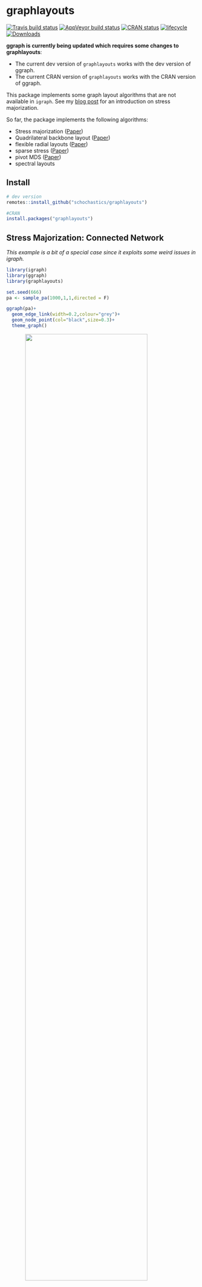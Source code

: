 
<!-- README.md is generated from README.Rmd. Please edit that file -->

# graphlayouts

[![Travis build
status](https://api.travis-ci.org/schochastics/graphlayouts.svg?branch=master)](https://travis-ci.org/schochastics/graphlayouts)
[![AppVeyor build
status](https://ci.appveyor.com/api/projects/status/github/schochastics/smglr?branch=master&svg=true)](https://ci.appveyor.com/project/schochastics/smglr)
[![CRAN
status](https://www.r-pkg.org/badges/version/graphlayouts)](https://cran.r-project.org/package=graphlayouts)
[![lifecycle](https://img.shields.io/badge/lifecycle-maturing-blue.svg)](https://www.tidyverse.org/lifecycle/#maturing)
[![Downloads](https://cranlogs.r-pkg.org/badges/graphlayouts)](https://CRAN.R-project.org/package=graphlayouts)

**ggraph is currently being updated which requires some changes to
graphlayouts**:

  - The current dev version of `graphlayouts` works with the dev version
    of ggraph.  
  - The current CRAN version of `graphlayouts` works with the CRAN
    version of ggraph.

This package implements some graph layout algorithms that are not
available in `igraph`. See my [blog
post](http://blog.schochastics.net/post/stress-based-graph-layouts/) for
an introduction on stress majorization.

So far, the package implements the following algorithms:

  - Stress majorization
    ([Paper](https://graphviz.gitlab.io/_pages/Documentation/GKN04.pdf))
  - Quadrilateral backbone layout
    ([Paper](http://jgaa.info/accepted/2015/NocajOrtmannBrandes2015.19.2.pdf))
  - flexible radial layouts
    ([Paper](http://jgaa.info/accepted/2011/BrandesPich2011.15.1.pdf))
  - sparse stress ([Paper](https://arxiv.org/abs/1608.08909))
  - pivot MDS
    ([Paper](https://kops.uni-konstanz.de/bitstream/handle/123456789/5741/bp_empmdsld_06.pdf?sequence=1&isAllowed=y))
  - spectral layouts

## Install

``` r
# dev version
remotes::install_github("schochastics/graphlayouts")

#CRAN
install.packages("graphlayouts")
```

## Stress Majorization: Connected Network

*This example is a bit of a special case since it exploits some weird
issues in igraph.*

``` r
library(igraph)   
library(ggraph)   
library(graphlayouts)

set.seed(666)
pa <- sample_pa(1000,1,1,directed = F)

ggraph(pa)+
  geom_edge_link(width=0.2,colour="grey")+
  geom_node_point(col="black",size=0.3)+
  theme_graph()
```

<img src="man/figures/README-example-1.png" width="80%" style="display: block; margin: auto;" />

``` r

ggraph(pa,layout="stress")+
  geom_edge_link(width=0.2,colour="grey")+
  geom_node_point(col="black",size=0.3)+
  theme_graph()
```

<img src="man/figures/README-example-2.png" width="80%" style="display: block; margin: auto;" />

## Stress Majorization: Unconnected Network

Stress majorization also works for networks with several components. It
relies on a bin packing algorithm to efficiently put the components in a
rectangle, rather than a circle.

``` r
set.seed(666)
g <- disjoint_union(
  sample_pa(10,directed = F),
  sample_pa(20,directed = F),
  sample_pa(30,directed = F),
  sample_pa(40,directed = F),
  sample_pa(50,directed = F),
  sample_pa(60,directed = F),
  sample_pa(80,directed = F)
)

ggraph(g) +
  geom_edge_link() +
  geom_node_point() +
  theme_graph()
```

<img src="man/figures/README-example_un-1.png" width="80%" style="display: block; margin: auto;" />

``` r

ggraph(g, layout="stress",bbox = 40) +
  geom_edge_link() +
  geom_node_point() +
  theme_graph()
```

<img src="man/figures/README-example_un-2.png" width="80%" style="display: block; margin: auto;" />

## Backbone Layout

Backbone layouts are helpful for drawing hairballs.

``` r
set.seed(665)
#create network with a group structure
g <- sample_islands(9,40,0.4,15)
g <- simplify(g)
V(g)$grp <- as.character(rep(1:9,each=40))

ggraph(g,layout="stress")+
  geom_edge_link(colour=rgb(0,0,0,0.5),width=0.1)+
  geom_node_point(aes(col=grp))+
  scale_color_brewer(palette = "Set1")+
  theme_graph()+
  theme(legend.position = "none")
```

<img src="man/figures/README-hairball-1.png" width="80%" style="display: block; margin: auto;" />

The backbone layout helps to uncover potential group structures based on
edge embeddedness and puts more emphasis on this structure in the
layout.

``` r
bb <- layout_as_backbone(g,keep=0.4)
E(g)$col <- F
E(g)$col[bb$backbone] <- T

ggraph(g,layout="manual",x=bb$xy[,1],y=bb$xy[,2])+
  geom_edge_link(aes(col=col),width=0.1)+
  geom_node_point(aes(col=grp))+
  scale_color_brewer(palette = "Set1")+
  scale_edge_color_manual(values=c(rgb(0,0,0,0.3),rgb(0,0,0,1)))+
  theme_graph()+
  theme(legend.position = "none")
```

<img src="man/figures/README-backbone-1.png" width="80%" style="display: block; margin: auto;" />

## Radial Layout with Focal Node

The function `layout_with_focus` creates a radial layout around a focal
node. All nodes with the same distance from the focal node are on the
same circle.

``` r
library(igraphdata)
library(patchwork)
data("karate")

p1 <- ggraph(karate,layout = "focus",v = 1) +
  draw_circle(use = "focus",max.circle = 3)+
  geom_edge_link(edge_color="black",edge_width=0.3)+
  geom_node_point(aes(fill=as.factor(Faction)),size=2,shape=21)+
  scale_fill_manual(values=c("#8B2323", "#EEAD0E"))+
  theme_graph()+
  theme(legend.position = "none")+
  coord_fixed()+
  labs(title= "Focus on Mr. Hi")

p2 <- ggraph(karate,layout = "focus",v = 34) +
  draw_circle(use = "focus",max.circle = 4)+
  geom_edge_link(edge_color="black",edge_width=0.3)+
  geom_node_point(aes(fill=as.factor(Faction)),size=2,shape=21)+
  scale_fill_manual(values=c("#8B2323", "#EEAD0E"))+
  theme_graph()+
  theme(legend.position = "none")+
  coord_fixed()+
  labs(title= "Focus on John A.")

p1+p2
```

<img src="man/figures/README-flex_focus-1.png" width="80%" style="display: block; margin: auto;" />

## Radial Centrality Layout

The function `layout_with_centrality` creates a radial layout around the
node with the highest centrality value. The further outside a node is,
the more peripheral it is.

``` r

bc <- betweenness(karate)
p1 <- ggraph(karate,layout = "centrality", cent = bc, tseq = seq(0,1,0.15)) +
  draw_circle(use = "cent") +
  annotate_circle(bc,format="",pos="bottom") +
  geom_edge_link(edge_color="black",edge_width=0.3)+
  geom_node_point(aes(fill=as.factor(Faction)),size=2,shape=21)+
  scale_fill_manual(values=c("#8B2323", "#EEAD0E"))+
  theme_graph()+
  theme(legend.position = "none")+
  coord_fixed()+
  labs(title="betweenness centrality")


cc <- closeness(karate)
p2 <- ggraph(karate,layout = "centrality", cent = cc, tseq = seq(0,1,0.2)) +
  draw_circle(use = "cent") +
  annotate_circle(cc,format="scientific",pos="bottom") +
  geom_edge_link(edge_color="black",edge_width=0.3)+
  geom_node_point(aes(fill=as.factor(Faction)),size=2,shape=21)+
  scale_fill_manual(values=c("#8B2323", "#EEAD0E"))+
  theme_graph()+
  theme(legend.position = "none")+
  coord_fixed()+
  labs(title="closeness centrality")

p1+p2
```

<img src="man/figures/README-flex_cent-1.png" width="80%" style="display: block; margin: auto;" />

## Large graphs

`graphlayouts` implements two algorithms for visualzing large networks
(\<100k nodes). `layout_with_pmds()` is similar to `layout_with_mds()`
but performs the multidimensional scaling only with a small number of
pivot nodes. Usually, 50-100 are enough to obtain similar results to the
full MDS.

`layout_with_sparseStress()` performs stress majorization only with a
small number of pivots (~50-100). The runtime performance is inferior to
pivotMDS but the quality is far superior.

A comparison of runtimes and layout quality can be found in the
[wiki](https://github.com/schochastics/graphlayouts/wiki/)  
**tl;dr**: both layout algorithms appear to be faster than the fastest
igraph algorithm `layout_with_drl()`.

Below are two examples of layouts generated for large graphs using
`layout_with_sparseStress()`

<img src="man/figures/rt-net.png" width="80%" style="display: block; margin: auto;" />
A retweet network with ~18k nodes and ~61k edges (runtime:
45.2s)

<img src="https://user-images.githubusercontent.com/17147355/62534862-ea039880-b841-11e9-87db-6ee69ebacf94.png" width="80%" style="display: block; margin: auto;" />
A co-citation network with ~12k nodes and ~68k edges (runtime: 21s)

## Layout manipulation

The functions `layout_mirror()` and `layout_rotate()` can be used to
manipulate an existing
layout

<img src="man/figures/layout_manipulation.png" width="80%" style="display: block; margin: auto;" />
